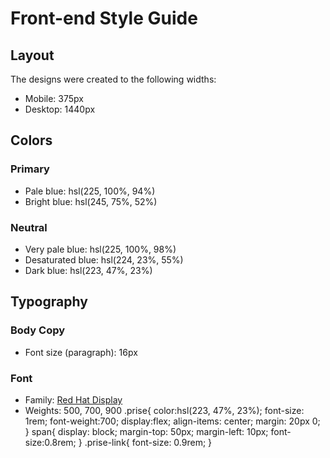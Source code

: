 # Front-end Style Guide

## Layout

The designs were created to the following widths:

- Mobile: 375px
- Desktop: 1440px

## Colors

### Primary

- Pale blue: hsl(225, 100%, 94%)
- Bright blue: hsl(245, 75%, 52%)

### Neutral

- Very pale blue: hsl(225, 100%, 98%)
- Desaturated blue: hsl(224, 23%, 55%)
- Dark blue: hsl(223, 47%, 23%)

## Typography

### Body Copy

- Font size (paragraph): 16px

### Font

- Family: [Red Hat Display](https://fonts.google.com/specimen/Red+Hat+Display)
- Weights: 500, 700, 900
.prise{
  color:hsl(223, 47%, 23%);
  font-size: 1rem;
  font-weight:700;
  display:flex;
  align-items: center;
  margin: 20px 0;
}
span{
  display: block;
  margin-top: 50px;
  margin-left: 10px;
  font-size:0.8rem;
}
.prise-link{
  font-size: 0.9rem;
}
